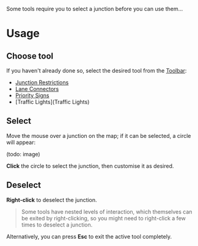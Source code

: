 Some tools require you to select a junction before you can use them...

# Usage

## Choose tool

If you haven't already done so, select the desired tool from the [Toolbar](Toolbar.md):

* [Junction Restrictions](Junction-Restrictions.md)
* [Lane Connectors](Lane-Connectors.md)
* [Priority Signs](Priority-Signs.md)
* [Traffic Lights](Traffic Lights)

## Select

Move the mouse over a junction on the map; if it can be selected, a circle will appear:

(todo: image)

**Click** the circle to select the junction, then customise it as desired.

## Deselect

**Right-click** to deselect the junction.

> Some tools have nested levels of interaction, which themselves can be exited by right-clicking, so you might need to right-click a few times to deselect a junction.

Alternatively, you can press **Esc** to exit the active tool completely.
